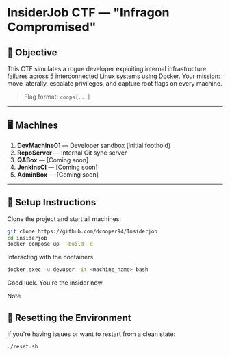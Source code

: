 # InsiderJob CTF — "Infragon Compromised"

## 🎯 Objective

This CTF simulates a rogue developer exploiting internal infrastructure failures across 5 interconnected Linux systems using Docker. Your mission: move laterally, escalate privileges, and capture root flags on every machine.

> Flag format: `coops{...}`

---

## 🖥️ Machines

1. **DevMachine01** — Developer sandbox (initial foothold)
2. **RepoServer** — Internal Git sync server
3. **QABox** — [Coming soon]
4. **JenkinsCI**  — [Coming soon]
5. **AdminBox**  — [Coming soon]

---

## 🚀 Setup Instructions

Clone the project and start all machines:

```bash
git clone https://github.com/dcooper94/Insiderjob
cd insiderjob
docker compose up --build -d
```
Interacting with the containers 

```bash
docker exec -u devuser -it <machine_name> bash
```
Good luck. You're the insider now.

>[!NOTE]
> ## 🔄 Resetting the Environment
>If you're having issues or want to restart from a clean state:

```bash
./reset.sh
```
